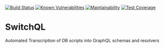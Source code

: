 [![Build Status](https://travis-ci.com/SwitchQL/SwitchQL.svg?branch=master)](https://travis-ci.com/SwitchQL/SwitchQL)
[![Known Vulnerabilities](https://snyk.io/test/github/SwitchQL/SwitchQL/badge.svg?targetFile=package.json)](https://snyk.io/test/github/SwitchQL/SwitchQL?targetFile=package.json)
[![Maintainability](https://api.codeclimate.com/v1/badges/409b51137f8c221d7da9/maintainability)](https://codeclimate.com/github/SwitchQL/SwitchQL/maintainability)
[![Test Coverage](https://api.codeclimate.com/v1/badges/409b51137f8c221d7da9/test_coverage)](https://codeclimate.com/github/SwitchQL/SwitchQL/test_coverage)

# SwitchQL

Automated Transcription of DB scripts into GraphQL schemas and resolvers
